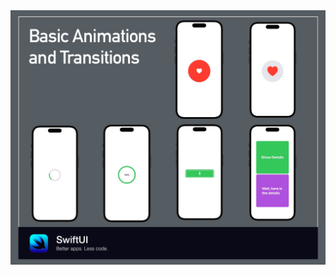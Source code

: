 <img src="https://raw.githubusercontent.com/dpcani/mastering-iOS/1dd531c5da9aa184f1f7b6034fc6e5c5d8dd2c0d/SwiftUIAnimation/cover.jpg">
